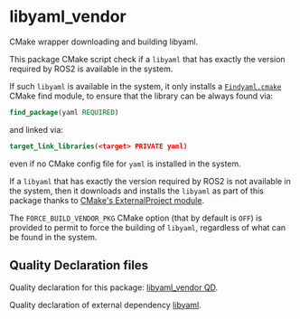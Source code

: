 # libyaml_vendor
CMake wrapper downloading and building libyaml.

This package CMake script check if a `libyaml` that has exactly the version required by ROS2 is available in the system. 

If such `libyaml` is available in the system, it only installs a [`Findyaml.cmake`](cmake/Modules/Findyaml.cmake) CMake find module, 
to ensure that the library can be always found via:
~~~cmake
find_package(yaml REQUIRED)
~~~
and linked via:
~~~cmake
target_link_libraries(<target> PRIVATE yaml)
~~~
even if no CMake config file for `yaml` is installed in the system.

If a `libyaml` that has exactly the version required by ROS2 is not available in the system, then it downloads and installs the 
`libyaml` as part of this package thanks to [CMake's ExternalProject module](https://cmake.org/cmake/help/latest/module/ExternalProject.html).

The `FORCE_BUILD_VENDOR_PKG` CMake option (that by default is `OFF`) is provided to permit to force the building of `libyaml`, regardless
of what can be found in the system.

## Quality Declaration files

Quality declaration for this package: [libyaml_vendor QD](QUALITY_DECLARATION.md).

Quality declaration of external dependency [libyaml](./libyaml_q_declaration.md).
